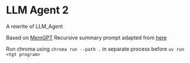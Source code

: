 # LLM Agent 2

A rewrite of LLM_Agent

Based on [MemGPT](https://arxiv.org/abs/2310.08560)
Recursive summary prompt adapted from [here](https://github.com/daveshap/SparsePrimingRepresentations/blob/main/system.md)

Run chroma using `chroma run --path .` in separate process before `uv run <tgt program>`
